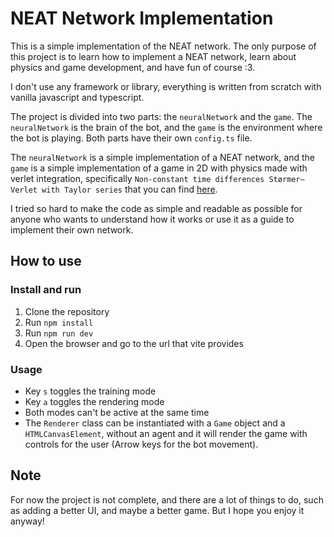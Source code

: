 # NEAT Network Implementation

This is a simple implementation of the NEAT network. The only purpose of this project is to learn how to implement a NEAT network, learn about physics and game development, and have fun of course :3.

I don't use any framework or library, everything is written from scratch with vanilla javascript and typescript.

The project is divided into two parts: the `neuralNetwork` and the `game`. The `neuralNetwork` is the brain of the bot, and the `game` is the environment where the bot is playing. Both parts have their own `config.ts` file.

The `neuralNetwork` is a simple implementation of a NEAT network, and the `game` is a simple implementation of a game in 2D with physics made with verlet integration, specifically `Non-constant time differences Størmer–Verlet with Taylor series` that you can find [here](https://en.wikipedia.org/wiki/Verlet_integration#Non-constant_time_differences).

I tried so hard to make the code as simple and readable as possible for anyone who wants to understand how it works or use it as a guide to implement their own network.


## How to use

### Install and run
1. Clone the repository
2. Run `npm install`
3. Run `npm run dev`
4. Open the browser and go to the url that vite provides

### Usage
- Key `s` toggles the training mode
- Key `a` toggles the rendering mode
- Both modes can't be active at the same time
- The `Renderer` class can be instantiated with a `Game` object and a `HTMLCanvasElement`, without an agent and it will render the game with controls for the user (Arrow keys for the bot movement).

## Note
For now the project is not complete, and there are a lot of things to do, such as adding a better UI, and maybe a better game. But I hope you enjoy it anyway!